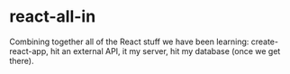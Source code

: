 # react-all-in
Combining together all of the React stuff we have been learning: create-react-app, hit an external API, it my server, hit my database (once we get there).
